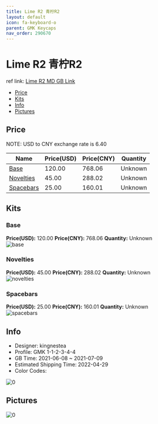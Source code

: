 ```yaml
---
title: Lime R2 青柠R2
layout: default
icon: fa-keyboard-o
parent: GMK Keycaps
nav_order: 290670
---
```


# Lime R2 青柠R2

ref link: [Lime R2 MD GB Link](https://drop.com/buy/drop-gmk-lime-custom-keycap-set)

* [Price](#price)
* [Kits](#kits)
* [Info](#info)
* [Pictures](#pictures)

## Price

NOTE: USD to CNY exchange rate is 6.40

| Name          | Price(USD)   |  Price(CNY) | Quantity |
| ------------- | ------------ |  ---------- | -------- |
|[Base](#base)|120.00|768.06|Unknown|
|[Novelties](#novelties)|45.00|288.02|Unknown|
|[Spacebars](#spacebars)|25.00|160.01|Unknown|


## Kits
### Base  
**Price(USD):** 120.00	**Price(CNY):** 768.06	**Quantity:** Unknown  
<img src="{{ 'assets/images/gmk-keycaps/Lime-R2/kits_pics/base.jpg' | relative_url }}" alt="base" class="image featured">

### Novelties  
**Price(USD):** 45.00	**Price(CNY):** 288.02	**Quantity:** Unknown  
<img src="{{ 'assets/images/gmk-keycaps/Lime-R2/kits_pics/novelties.jpg' | relative_url }}" alt="novelties" class="image featured">

### Spacebars  
**Price(USD):** 25.00	**Price(CNY):** 160.01	**Quantity:** Unknown  
<img src="{{ 'assets/images/gmk-keycaps/Lime-R2/kits_pics/spacebars.jpg' | relative_url }}" alt="spacebars" class="image featured">

## Info
* Designer: kingnestea  
* Profile: GMK 1-1-2-3-4-4  
* GB Time: 2021-06-08 ~ 2021-07-09  
* Estimated Shipping Time: 2022-04-29  
* Color Codes:  

<img src="{{ 'assets/images/gmk-keycaps/Lime-R2/0.png' | relative_url }}" alt="0" class="image featured">

## Pictures  
<img src="{{ 'assets/images/gmk-keycaps/Lime-R2/rendering_pics/0.jpg' | relative_url }}" alt="0" class="image featured">

